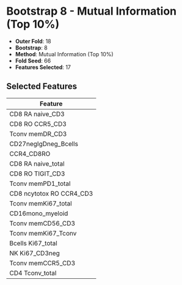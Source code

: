 # Bootstrap 8 - Mutual Information (Top 10%)

- **Outer Fold**: 18
- **Bootstrap**: 8
- **Method**: Mutual Information (Top 10%)
- **Fold Seed**: 66
- **Features Selected**: 17

## Selected Features

| Feature |
|---------|
| CD8 RA naive_CD3 |
| CD8 RO CCR5_CD3 |
| Tconv memDR_CD3 |
| CD27negIgDneg_Bcells |
| CCR4_CD8RO |
| CD8 RA naive_total |
| CD8 RO TIGIT_CD3 |
| Tconv memPD1_total |
| CD8 ncytotox RO CCR4_CD3 |
| Tconv memKi67_total |
| CD16mono_myeloid |
| Tconv memCD56_CD3 |
| Tconv memKi67_Tconv |
| Bcells Ki67_total |
| NK Ki67_CD3neg |
| Tconv memCCR5_CD3 |
| CD4 Tconv_total |
